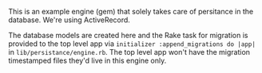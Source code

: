This is an example engine (gem) that solely takes care of persitance in the database. We're using ActiveRecord.

The database models are created here and the Rake task for migration is provided to the top level app via `initializer :append_migrations do |app|` in `lib/persistance/engine.rb`. The top level app won't have the migration timestamped files they'd live in this engine only.